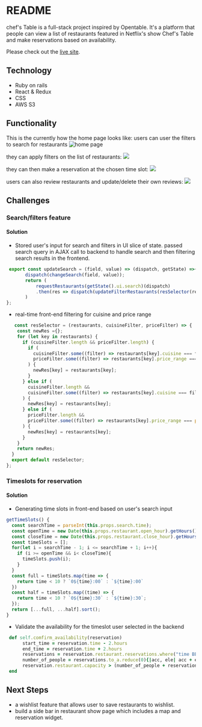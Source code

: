 # README

chef's Table is a full-stack project inspired by Opentable. It's a platform that people can view a list of restaurants featured in Netflix's show Chef's Table and make reservations based on availability.
  
Please check out the [live site](https://chefs-table.herokuapp.com/#/).
  
  ## Technology
* Ruby on rails
* React & Redux
* CSS
* AWS S3
  
## Functionality
This is the currently how the home page looks like:
users can user the filters to search for restaurants
![home page](https://github.com/zixlin7/aA_Homework/blob/master/ct%20-1.gif?raw=true)
  
they can apply filters on the list of restaurants:
![ ](https://github.com/zixlin7/aA_Homework/blob/master/ct%20-%202.gif?raw=true)
  
they can then make a reservation at the chosen time slot:
![ ](https://github.com/zixlin7/aA_Homework/blob/master/chef-3.gif?raw=true)
  
users can also review restaurants and update/delete their own reviews:
![ ](https://github.com/zixlin7/aA_Homework/blob/master/chef-4.gif?raw=true)
  
  
## Challenges
### Search/filters feature
#### Solution
  * Stored user's input for search and filters in UI slice of state. passed search query in AJAX call to backend to handle search and then filtering search results in the frontend.
 ```javascript
  export const updateSearch = (field, value) => (dispatch, getState) =>{
        dispatch(changeSearch(field, value));
        return (
            requestRestaurants(getState().ui.search)(dispatch)
            .then(res => dispatch(updateFilterRestaurants(resSelector(res.restaurants, getState().ui.filter))))
        )
};
 ```
    
  * real-time front-end filtering for cuisine and price range
```javascript
   const resSelector = (restaurants, cuisineFilter, priceFilter) => {
    const newRes ={};
    for (let key in restaurants) {
      if (cuisineFilter.length && priceFilter.length) {
        if (
          cuisineFilter.some((filter) => restaurants[key].cuisine === filter) &&
          priceFilter.some((filter) => restaurants[key].price_range === parseInt(filter))
        ) {
          newRes[key] = restaurants[key];
        }
      } else if (
        cuisineFilter.length &&
        cuisineFilter.some((filter) => restaurants[key].cuisine === filter)
      ) {
        newRes[key] = restaurants[key];
      } else if (
        priceFilter.length &&
        priceFilter.some((filter) => restaurants[key].price_range === parseInt(filter))
      ) {
        newRes[key] = restaurants[key];
      }
    }
    return newRes;
  }
  export default resSelector;      
};
 ```
### Timeslots for reservation

#### Solution
  * Generating time slots in front-end based on user's search input
  ```javascript
  getTimeSlots() {
    const searchTime = parseInt(this.props.search.time);
    const openTime = new Date(this.props.restaurant.open_hour).getHours();
    const closeTime = new Date(this.props.restaurant.close_hour).getHours();
    const timeSlots = [];
    for(let i = searchTime - 1; i <= searchTime + 1; i++){
      if (i >= openTime && i< closeTime){
        timeSlots.push(i);
      }
    }
    const full = timeSlots.map(time => {
      return time < 10 ? `0${time}:00` : `${time}:00`
    })
    const half = timeSlots.map((time) => {
      return time < 10 ? `0${time}:30` : `${time}:30`;
    });
    return [...full, ...half].sort();
  }
  ```
   * Validate the availability for the timeslot user selected in the backend
  ```ruby
   def self.comfirm_availability(reservation)
        start_time = reservation.time - 2.hours
        end_time = reservation.time + 2.hours
        reservations = reservation.restaurant.reservations.where("time BETWEEN ? AND ?", start_time, end_time)
        number_of_people = reservations.to_a.reduce(0){|acc, ele| acc + ele.number_of_party}
        reservation.restaurant.capacity > (number_of_people + reservation.number_of_party)
   end
  ```
  
## Next Steps
* a wishlist feature that allows user to save restaurants to wishlist.
* build a side bar in restaurant show page which includes a map and reservation widget.
